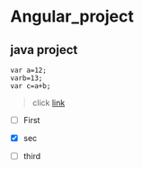 # Angular_project
## java project
```
var a=12;
varb=13;
var c=a+b;
```
> click
> [link](www.google.com)
- [ ] First

- [x] sec

- [ ] third
